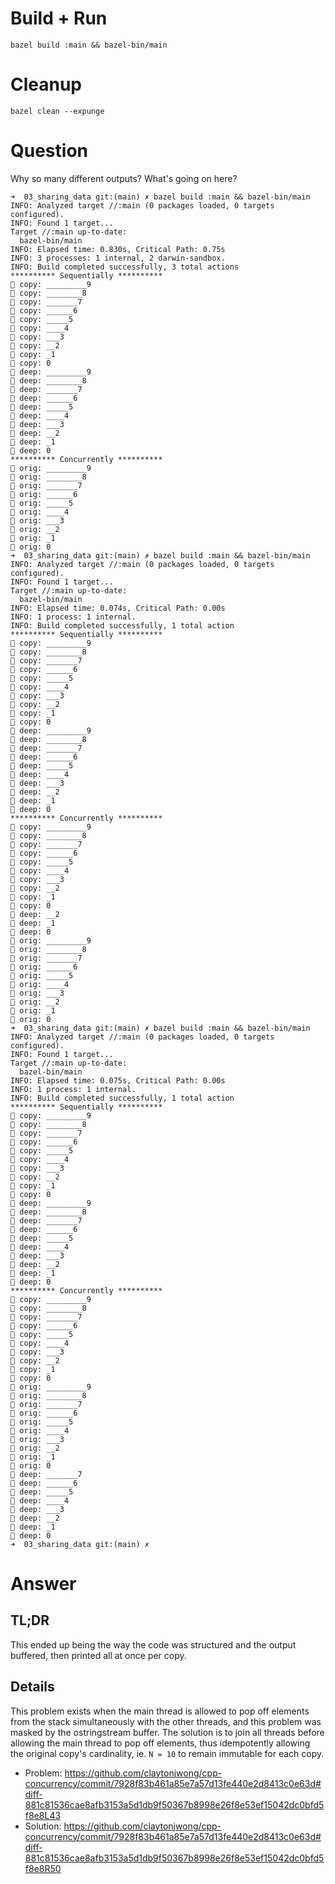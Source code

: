 # Build + Run
```
bazel build :main && bazel-bin/main
```

# Cleanup
```
bazel clean --expunge
```

# Question

Why so many different outputs?  What's going on here?

```
➜  03_sharing_data git:(main) ✗ bazel build :main && bazel-bin/main
INFO: Analyzed target //:main (0 packages loaded, 0 targets configured).
INFO: Found 1 target...
Target //:main up-to-date:
  bazel-bin/main
INFO: Elapsed time: 0.830s, Critical Path: 0.75s
INFO: 3 processes: 1 internal, 2 darwin-sandbox.
INFO: Build completed successfully, 3 total actions
********** Sequentially **********
🍎 copy: _________9
🍎 copy: ________8
🍎 copy: _______7
🍎 copy: ______6
🍎 copy: _____5
🍎 copy: ____4
🍎 copy: ___3
🍎 copy: __2
🍎 copy: _1
🍎 copy: 0
🍊 deep: _________9
🍊 deep: ________8
🍊 deep: _______7
🍊 deep: ______6
🍊 deep: _____5
🍊 deep: ____4
🍊 deep: ___3
🍊 deep: __2
🍊 deep: _1
🍊 deep: 0
********** Concurrently **********
🍏 orig: _________9
🍏 orig: ________8
🍏 orig: _______7
🍏 orig: ______6
🍏 orig: _____5
🍏 orig: ____4
🍏 orig: ___3
🍏 orig: __2
🍏 orig: _1
🍏 orig: 0
➜  03_sharing_data git:(main) ✗ bazel build :main && bazel-bin/main
INFO: Analyzed target //:main (0 packages loaded, 0 targets configured).
INFO: Found 1 target...
Target //:main up-to-date:
  bazel-bin/main
INFO: Elapsed time: 0.074s, Critical Path: 0.00s
INFO: 1 process: 1 internal.
INFO: Build completed successfully, 1 total action
********** Sequentially **********
🍎 copy: _________9
🍎 copy: ________8
🍎 copy: _______7
🍎 copy: ______6
🍎 copy: _____5
🍎 copy: ____4
🍎 copy: ___3
🍎 copy: __2
🍎 copy: _1
🍎 copy: 0
🍊 deep: _________9
🍊 deep: ________8
🍊 deep: _______7
🍊 deep: ______6
🍊 deep: _____5
🍊 deep: ____4
🍊 deep: ___3
🍊 deep: __2
🍊 deep: _1
🍊 deep: 0
********** Concurrently **********
🍎 copy: _________9
🍎 copy: ________8
🍎 copy: _______7
🍎 copy: ______6
🍎 copy: _____5
🍎 copy: ____4
🍎 copy: ___3
🍎 copy: __2
🍎 copy: _1
🍎 copy: 0
🍊 deep: __2
🍊 deep: _1
🍊 deep: 0
🍏 orig: _________9
🍏 orig: ________8
🍏 orig: _______7
🍏 orig: ______6
🍏 orig: _____5
🍏 orig: ____4
🍏 orig: ___3
🍏 orig: __2
🍏 orig: _1
🍏 orig: 0
➜  03_sharing_data git:(main) ✗ bazel build :main && bazel-bin/main
INFO: Analyzed target //:main (0 packages loaded, 0 targets configured).
INFO: Found 1 target...
Target //:main up-to-date:
  bazel-bin/main
INFO: Elapsed time: 0.075s, Critical Path: 0.00s
INFO: 1 process: 1 internal.
INFO: Build completed successfully, 1 total action
********** Sequentially **********
🍎 copy: _________9
🍎 copy: ________8
🍎 copy: _______7
🍎 copy: ______6
🍎 copy: _____5
🍎 copy: ____4
🍎 copy: ___3
🍎 copy: __2
🍎 copy: _1
🍎 copy: 0
🍊 deep: _________9
🍊 deep: ________8
🍊 deep: _______7
🍊 deep: ______6
🍊 deep: _____5
🍊 deep: ____4
🍊 deep: ___3
🍊 deep: __2
🍊 deep: _1
🍊 deep: 0
********** Concurrently **********
🍎 copy: _________9
🍎 copy: ________8
🍎 copy: _______7
🍎 copy: ______6
🍎 copy: _____5
🍎 copy: ____4
🍎 copy: ___3
🍎 copy: __2
🍎 copy: _1
🍎 copy: 0
🍏 orig: _________9
🍏 orig: ________8
🍏 orig: _______7
🍏 orig: ______6
🍏 orig: _____5
🍏 orig: ____4
🍏 orig: ___3
🍏 orig: __2
🍏 orig: _1
🍏 orig: 0
🍊 deep: _______7
🍊 deep: ______6
🍊 deep: _____5
🍊 deep: ____4
🍊 deep: ___3
🍊 deep: __2
🍊 deep: _1
🍊 deep: 0
➜  03_sharing_data git:(main) ✗
```

# Answer

## TL;DR

This ended up being the way the code was structured and the output buffered, then printed all at once per copy.

## Details

This problem exists when the main thread is allowed to pop off elements from the stack simultaneously with the other threads, and this problem was masked by the ostringstream buffer.  The solution is to join all threads before allowing the main thread to pop off elements, thus idempotently allowing the original copy's cardinality, ie. `N = 10` to remain immutable for each copy.

* Problem: https://github.com/claytonjwong/cpp-concurrency/commit/7928f83b461a85e7a57d13fe440e2d8413c0e63d#diff-881c81536cae8afb3153a5d1db9f50367b8998e26f8e53ef15042dc0bfd5f8e8L43
* Solution: https://github.com/claytonjwong/cpp-concurrency/commit/7928f83b461a85e7a57d13fe440e2d8413c0e63d#diff-881c81536cae8afb3153a5d1db9f50367b8998e26f8e53ef15042dc0bfd5f8e8R50
